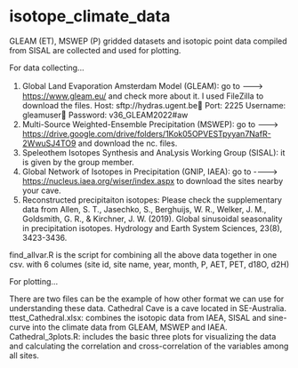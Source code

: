 # isotope_climate_data
GLEAM (ET), MSWEP (P) gridded datasets and isotopic point data compiled from SISAL are collected and used for plotting.

For data collecting...
1. Global Land Evaporation Amsterdam Model (GLEAM): go to --->　https://www.gleam.eu/ and check more about it. I used FileZilla to download the files.
Host: sftp://hydras.ugent.be
Port: 2225
Username: gleamuser
Password: v36_GLEAM2022#aw 
2. Multi-Source Weighted-Ensemble Precipitation (MSWEP):  go to --->  https://drive.google.com/drive/folders/1Kok05OPVESTpyyan7NafR-2WwuSJ4TO9 and download the nc. files.
3. Speleothem Isotopes Synthesis and AnaLysis Working Group (SISAL): it is given by the group member.
4. Global Network of Isotopes in Precipitation (GNIP, IAEA): go to ----> https://nucleus.iaea.org/wiser/index.aspx to download the sites nearby your cave.
5. Reconstructed precipitaiton isotopes: Please check the supplementary data from Allen, S. T., Jasechko, S., Berghuijs, W. R., Welker, J. M., Goldsmith, G. R., & Kirchner, J. W. (2019). Global sinusoidal seasonality in precipitation isotopes. Hydrology and Earth System Sciences, 23(8), 3423-3436.

find_allvar.R is the script for combining all the above data together in one csv. with 6 columes (site id, site name, year, month, P, AET, PET, d18O, d2H)

For plotting...

There are two files can be the example of how other format we can use for understanding these data.  Cathedral Cave is a cave located in SE-Australia.
ttest_Cathedral.xlsx: combines the isotopic data from IAEA, SISAL and sine-curve into the climate data from GLEAM, MSWEP and IAEA. 
Cathedral_3plots.R: includes the basic three plots for visualizing the data and calculating the correlation and cross-correlation of the variables among all sites.

